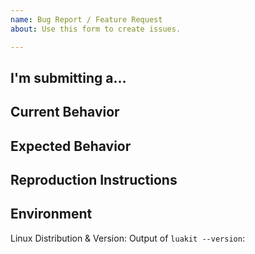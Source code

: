 ```yaml
---
name: Bug Report / Feature Request
about: Use this form to create issues.

---
```


<!--
HELP US TO HELP YOU BY PROVIDING THE FOLLOWING INFORMATION
-->

<!--
Information about WebKit Bugs:
Luakit is a built around the WebKit rendering engine. Some issues may therefore not be luakit related. Before opening a bug report here, please test if your issue also happens in epiphany (the gnome browser), which uses the same engine. If the issue happens there too, it is not a luakit bug.
-->

## I'm submitting a…
<!-- Bug Report / Feature Request / Other (please describe) -->

## Current Behavior
<!-- Describe the current behavior -->

## Expected Behavior
<!-- Describe the expected/desired behavior -->

## Reproduction Instructions
<!-- How can a developer reproduce the issue? Please explain step by step. -->

## Environment
<!-- Please provide information about your OS -->
Linux Distribution & Version:
Output of `luakit --version`:
